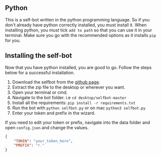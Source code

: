 ## Python

This is a self-bot written in the python programming language. So if you don't already have python correctly installed, you must install it. When installing python, you *must* tick `add to path` so that you can use it in your terminal. Make sure you go with the recommended options as it installs `pip` for you. 


## Installing the self-bot

Now that you have python installed, you are good to go. Follow the steps below for a successful installation.

1. Download the selfbot from the [github page](https://github.com/verixx/selfbot/archive/master.zip).
2. Extract the zip file to the desktop or wherever you want.
3. Open your terminal or cmd.
4. Navigate to the bot folder. i.e `cd desktop/selfbot-master`
5. Install all the requirements: `pip install -r requirements.txt`
6. Run the bot with `python selfbot.py` or on mac `python3 selfbot.py`
7. Enter your token and prefix in the wizard.

If you need to edit your token or prefix, navigate into the data folder and open `config.json` and change the values.

```json
{
    "TOKEN": "your_token_here",
    "PREFIX": "r."
}
```